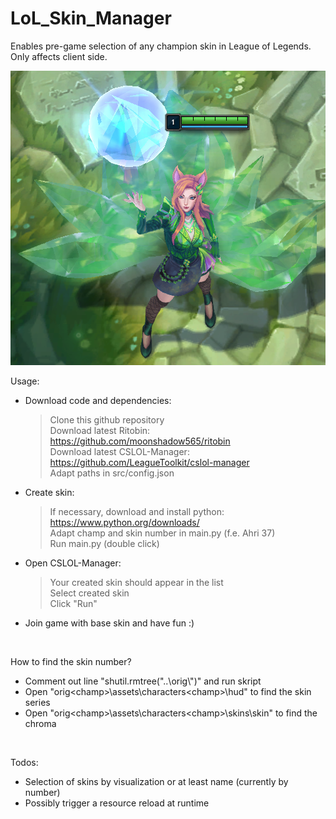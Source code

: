 # LoL_Skin_Manager
Enables pre-game selection of any champion skin in League of Legends. Only affects client side.

<img src="docs/proof_of_concept.png" alt="proof of concept: Ahri - KDA All Out - Emerald">

Usage: 
- Download code and dependencies:
  > Clone this github repository  
  > Download latest Ritobin: https://github.com/moonshadow565/ritobin  
  > Download latest CSLOL-Manager: https://github.com/LeagueToolkit/cslol-manager  
  > Adapt paths in src/config.json
- Create skin:  
  > If necessary, download and install python: https://www.python.org/downloads/  
  > Adapt champ and skin number in main.py (f.e. Ahri 37)  
  > Run main.py (double click)
- Open CSLOL-Manager:
  > Your created skin should appear in the list  
  > Select created skin  
  > Click "Run"
- Join game with base skin and have fun :)
<br>  

How to find the skin number?
- Comment out line "shutil.rmtree("..\\orig\\")" and run skript
- Open "orig\<champ>\assets\characters\<champ>\hud" to find the skin series
- Open "orig\<champ>\assets\characters\<champ>\skins\skin<nbr>" to find the chroma
<br>  

Todos:
- Selection of skins by visualization or at least name (currently by number)
- Possibly trigger a resource reload at runtime
